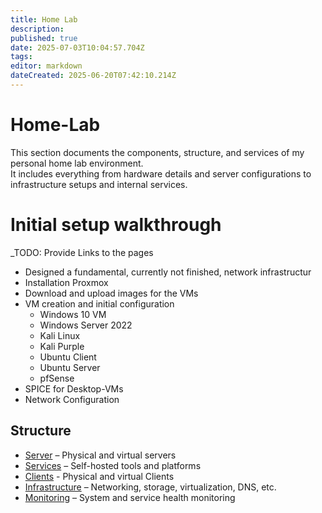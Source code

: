 ```yaml
---
title: Home Lab
description: 
published: true
date: 2025-07-03T10:04:57.704Z
tags: 
editor: markdown
dateCreated: 2025-06-20T07:42:10.214Z
---
```


# Home-Lab

This section documents the components, structure, and services of my personal home lab environment.  
It includes everything from hardware details and server configurations to infrastructure setups and internal services.

# Initial setup walkthrough
_TODO: Provide Links to the pages
- Designed a fundamental, currently not finished, network infrastructur
- Installation Proxmox
- Download and upload images for the VMs
- VM creation and initial configuration
	-	Windows 10 VM
	- Windows Server 2022
  - Kali Linux
  - Kali Purple
  - Ubuntu Client
  - Ubuntu Server
  - pfSense
- SPICE for Desktop-VMs
- Network Configuration




## Structure
- [Server](/home-lab/Server) – Physical and virtual servers
- [Services](/home-lab/Services) – Self-hosted tools and platforms
- [Clients](/home-lab/Clients) - Physical and virtual Clients
- [Infrastructure](/home-lab/Infrastructure) – Networking, storage, virtualization, DNS, etc.
- [Monitoring](/home-lab/Monitoring) – System and service health monitoring
